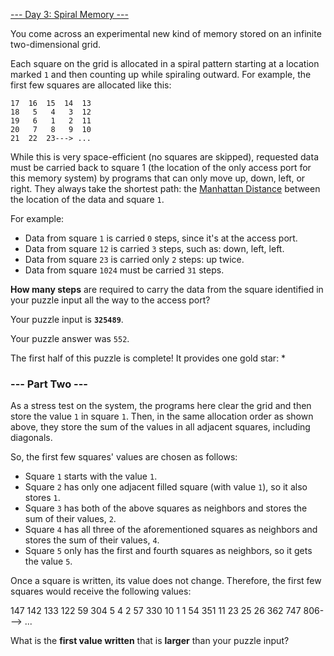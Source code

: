 [--- Day 3: Spiral Memory ---](https://adventofcode.com/2017/day/3)

You come across an experimental new kind of memory stored on an infinite two-dimensional grid.

Each square on the grid is allocated in a spiral pattern starting at a location marked `1` and then counting up while spiraling outward. For example, the first few squares are allocated like this:

    17  16  15  14  13
    18   5   4   3  12
    19   6   1   2  11
    20   7   8   9  10
    21  22  23---> ...

While this is very space-efficient (no squares are skipped), requested data must be carried back to square 1 (the location of the only access port for this memory system) by programs that can only move up, down, left, or right. They always take the shortest path: the [Manhattan Distance](https://en.wikipedia.org/wiki/Taxicab_geometry) between the location of the data and square `1`.

For example:

  - Data from square `1` is carried `0` steps, since it's at the access port.
  - Data from square `12` is carried `3` steps, such as: down, left, left.
  - Data from square `23` is carried only `2` steps: up twice.
  - Data from square `1024` must be carried `31` steps.

**How many steps** are required to carry the data from the square identified in your puzzle input all the way to the access port?

Your puzzle input is **`325489`**.

Your puzzle answer was `552`.

The first half of this puzzle is complete! It provides one gold star: *

### --- Part Two ---

As a stress test on the system, the programs here clear the grid and then store the value `1` in square `1`. Then, in the same allocation order as shown above, they store the sum of the values in all adjacent squares, including diagonals.

So, the first few squares' values are chosen as follows:

  - Square `1` starts with the value `1`.
  - Square `2` has only one adjacent filled square (with value `1`), so it also stores `1`.
  - Square `3` has both of the above squares as neighbors and stores the sum of their values, `2`.
  - Square `4` has all three of the aforementioned squares as neighbors and stores the sum of their values, `4`.
  - Square `5` only has the first and fourth squares as neighbors, so it gets the value `5`.

Once a square is written, its value does not change. Therefore, the first few squares would receive the following values:

  147  142  133  122   59
  304    5    4    2   57
  330   10    1    1   54
  351   11   23   25   26
  362  747  806--->   ...

What is the **first value written** that is **larger** than your puzzle input?
